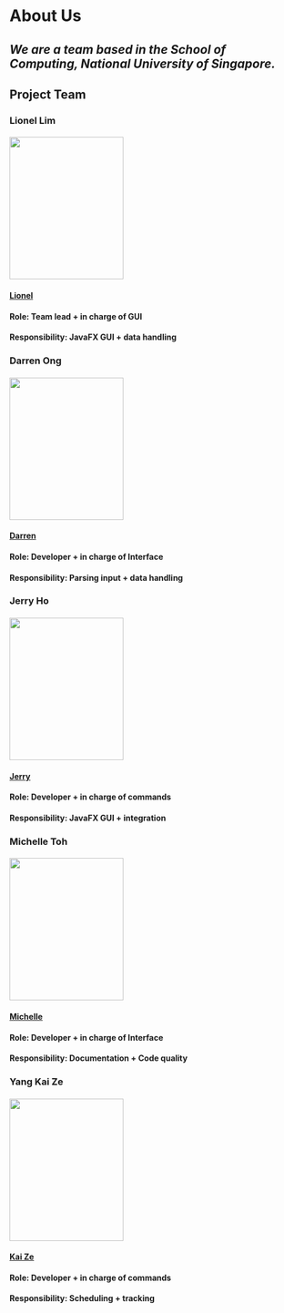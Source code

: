 # **About Us**

## *We are a team based in the School of Computing, National University of Singapore.*

## **Project Team**

### Lionel Lim
#### <img src="https://github.com/AY1920S1-CS2113T-W12-4/main/blob/master/docs/images/lionlim97.png" width="200" height="250">
#### [Lionel](https://github.com/lionlim97)
#### Role: Team lead + in charge of GUI
#### Responsibility: JavaFX GUI + data handling

### Darren Ong
#### <img src="https://github.com/AY1920S1-CS2113T-W12-4/main/blob/master/docs/images/darrenoje.png" width="200" height="250">
#### [Darren](https://github.com/darrenoje)
#### Role: Developer + in charge of Interface
#### Responsibility: Parsing input + data handling

### Jerry Ho
#### <img src="https://github.com/AY1920S1-CS2113T-W12-4/main/blob/master/docs/images/hwbjerry.png" width="200" height="250">
#### [Jerry](https://github.com/hwbjerry)
#### Role: Developer + in charge of commands
#### Responsibility: JavaFX GUI + integration

### Michelle Toh
#### <img src="https://github.com/AY1920S1-CS2113T-W12-4/main/blob/master/docs/images/0325961.png" width="200" height="250">
#### [Michelle](https://github.com/0325961)
#### Role: Developer + in charge of Interface
#### Responsibility: Documentation + Code quality

### Yang Kai Ze
#### <img src="https://github.com/AY1920S1-CS2113T-W12-4/main/blob/master/docs/images/krazzen.png" width="200" height="250">
#### [Kai Ze](https://github.com/Krazzen)
#### Role: Developer + in charge of commands
#### Responsibility: Scheduling + tracking


